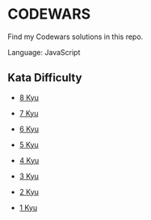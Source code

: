 # CODEWARS

Find my Codewars solutions in this repo.

Language: JavaScript

## Kata Difficulty

- [8 Kyu](/8-kyu/)

- [7 Kyu](/7-kyu/)

- [6 Kyu](/6-kyu/)

- [5 Kyu](/5-kyu/)

- [4 Kyu](/4-kyu/)

- [3 Kyu](/3-kyu/)

- [2 Kyu](/2-kyu/)

- [1 Kyu](/1-kyu/)
